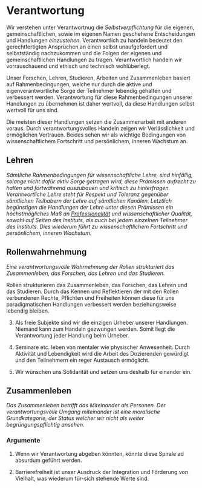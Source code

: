 # Verantwortung
Wir verstehen unter Verantwortnug die *Selbstverpflichtung* für die eigenen, gemeinschaftlichen, sowie im eigenen Namen geschehene Entscheidungen und Handlungen *einzustehen*.
Verantwortlich zu handeln bedeutet den gerechtfertigten Ansprüchen an einen selbst unaufgefordert und selbstständig nachzukommen und die Folgen der eigenen und gemeinschaftlichen Handlungen zu tragen.
Verantwortlich handeln wir vorrauschauend und ethisch und technisch wohlüberlegt.

Unser Forschen, Lehren, Studieren, Arbeiten und Zusammenleben basiert auf Rahmenbedingungen, welche nur durch die aktive und eigenverantwortliche Sorge der Teilnehmer lebendig gehalten und verbessert werden.
Verantwortung für diese Rahmenbedingungen unserer Handlungen zu übernehmen ist daher wertvoll, da diese Handlungen selbst wertvoll für uns sind.

Die meisten dieser Handlungen setzen die Zusammenarbeit mit anderen voraus.
Durch verantwortungsvolles Handeln zeigen wir Verlässlichkeit und ermöglichen Vertrauen.
Beides sehen wir als wichtige Bedingungen von wissenschaftlichem Fortschritt und persönlichem, inneren Wachstum an.







## Lehren
*Sämtliche Rahmenbedingungen für wissenschaftliche Lehre, sind hinfällig, solange nicht dafür aktiv Sorge getragen wird, diese Prämissen aufrecht zu halten und fortwährend auszubauen und kritisch zu hinterfragen. Verantwortliche Lehre steht für Respekt und Toleranz gegenüber sämtlichen Teilhabern der Lehre auf sämtlichen Kanälen. Letztlich begünstigen die Handlungen der Lehre unter diesen Prämissen ein höchstmögliches Maß an [Professionalität](../contents/fields/v5a2.md) und wissenschaftlicher Qualität, sowohl auf Seiten des Instituts, als auch bei jedem einzelnen Teilnehmer des Instituts. Dies wiederum führt zu wissenschaftlichem Fortschritt und persönlichem, inneren Wachstum.*

## Rollenwahrnehmung
*Eine verantwortungsvolle Wahrnehmung der Rollen strukturiert das Zusammenleben, das Forschen, das Lehren und das Studieren.*

Rollen strukturieren das Zusammenleben, das Forschen, das Lehren und das Studieren. Durch das Kennen und Reflektieren der mit den Rollen verbundenen Rechte, Pflichten und Freiheiten können diese für uns paradigmatischen Handlungen verbessert werden beziehungsweise lebendig bleiben.

3. Als freie Subjekte sind wir die einzigen Urheber unserer Handlungen. Niemand kann zum Handeln gezwungen werden. Somit liegt die Verantwortung jeder Handlung beim Urheber.

4. Seminare etc. leben von mentaler wie physischer Anwesenheit. Durch Aktivität und Lebendigkeit wird die Arbeit des Dozierenden gewürdigt und den Teilnehmern ein reger Austausch ermöglicht.

5. Wir wünschen uns Solidarität und setzen uns deshalb für einander ein.

## Zusammenleben
*Das Zusammenleben betrifft das Miteinander als Personen. Der verantwortungsvolle Umgang miteinander ist eine moralische Grundkategorie, der Status welcher wir nicht als weiter begrüngungspflichtig ansehen.*

### Argumente
1. Wenn wir Verantwortung abgeben könnten, könnte diese Spirale ad absurdum geführt werden.

2. Barrierefreiheit ist unser Ausdruck der Integration und Förderung von Vielhalt, was wiederum für-sich stehende Werte sind.
